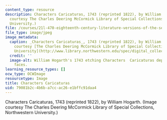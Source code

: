 ```yaml
---
content_type: resource
description: Characters Caricaturas, 1743 (reprinted 1822), by William Hogarth. (Image
  courtesy The Charles Deering McCormick Library of Special Collections, Northwestern
  University.)
file: /courses/21l-470-eighteenth-century-literature-versions-of-the-self-in-18th-c-britain-spring-2003/79081b2c4b6ba7ccac26e1bffc91daa4_21l-470s03.jpg
file_type: image/jpeg
image_metadata:
  caption: _Characters Caricaturas_, 1743 (reprinted 1822), by William Hogarth. (Image
    courtesy [The Charles Deering McCormick Library of Special Collections, Northwestern
    University](http://www.library.northwestern.edu/spec/digital_collections.html#hogarth/Physiognomics3.html).)
  credit: ''
  image-alt: William Hogarth's 1743 etching Characters  Caricaturas depicting many
    faces.
learning_resource_types: []
ocw_type: OCWImage
resourcetype: Image
title: Characters Caricaturas
uid: 79081b2c-4b6b-a7cc-ac26-e1bffc91daa4
---
```

Characters Caricaturas, 1743 (reprinted 1822), by William Hogarth. (Image courtesy The Charles Deering McCormick Library of Special Collections, Northwestern University.)

